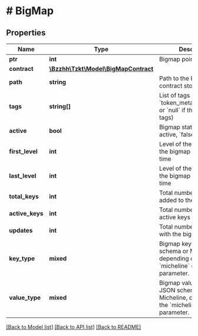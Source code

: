 # # BigMap

## Properties

Name | Type | Description | Notes
------------ | ------------- | ------------- | -------------
**ptr** | **int** | Bigmap pointer | [optional]
**contract** | [**\Bzzhh\Tzkt\Model\BigMapContract**](BigMapContract.md) |  | [optional]
**path** | **string** | Path to the bigmap in the contract storage | [optional]
**tags** | **string[]** | List of tags ( &#x60;metadata&#x60;, &#x60;token_metadata&#x60;,&#x60;ledger&#x60;, or &#x60;null&#x60; if there are no tags) | [optional]
**active** | **bool** | Bigmap status (&#x60;true&#x60; - active, &#x60;false&#x60; - removed) | [optional]
**first_level** | **int** | Level of the block where the bigmap was seen first time | [optional]
**last_level** | **int** | Level of the block where the bigmap was seen last time | [optional]
**total_keys** | **int** | Total number of keys ever added to the bigmap | [optional]
**active_keys** | **int** | Total number of currently active keys | [optional]
**updates** | **int** | Total number of actions with the bigmap | [optional]
**key_type** | **mixed** | Bigmap key type as JSON schema or Micheline, depending on the &#x60;micheline&#x60; query parameter. | [optional]
**value_type** | **mixed** | Bigmap value type as JSON schema or Micheline, depending on the &#x60;micheline&#x60; query parameter. | [optional]

[[Back to Model list]](../../README.md#models) [[Back to API list]](../../README.md#endpoints) [[Back to README]](../../README.md)
